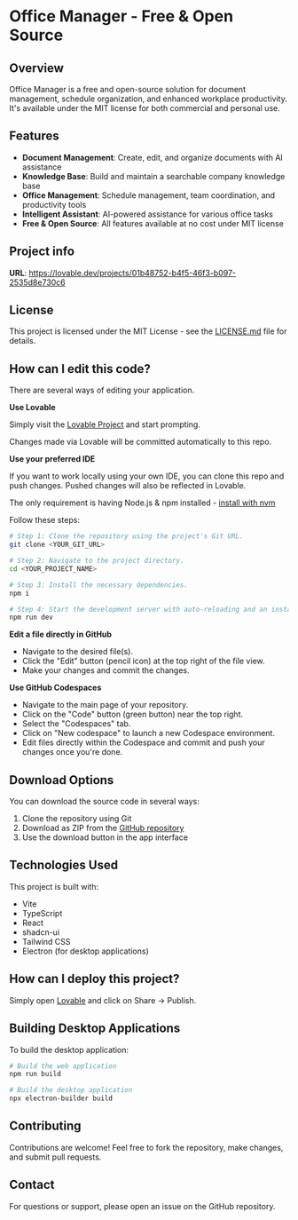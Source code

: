 
# Office Manager - Free & Open Source

## Overview

Office Manager is a free and open-source solution for document management, schedule organization, and enhanced workplace productivity. It's available under the MIT license for both commercial and personal use.

## Features

- **Document Management**: Create, edit, and organize documents with AI assistance
- **Knowledge Base**: Build and maintain a searchable company knowledge base
- **Office Management**: Schedule management, team coordination, and productivity tools
- **Intelligent Assistant**: AI-powered assistance for various office tasks
- **Free & Open Source**: All features available at no cost under MIT license

## Project info

**URL**: https://lovable.dev/projects/01b48752-b4f5-46f3-b097-2535d8e730c6

## License

This project is licensed under the MIT License - see the [LICENSE.md](LICENSE.md) file for details.

## How can I edit this code?

There are several ways of editing your application.

**Use Lovable**

Simply visit the [Lovable Project](https://lovable.dev/projects/01b48752-b4f5-46f3-b097-2535d8e730c6) and start prompting.

Changes made via Lovable will be committed automatically to this repo.

**Use your preferred IDE**

If you want to work locally using your own IDE, you can clone this repo and push changes. Pushed changes will also be reflected in Lovable.

The only requirement is having Node.js & npm installed - [install with nvm](https://github.com/nvm-sh/nvm#installing-and-updating)

Follow these steps:

```sh
# Step 1: Clone the repository using the project's Git URL.
git clone <YOUR_GIT_URL>

# Step 2: Navigate to the project directory.
cd <YOUR_PROJECT_NAME>

# Step 3: Install the necessary dependencies.
npm i

# Step 4: Start the development server with auto-reloading and an instant preview.
npm run dev
```

**Edit a file directly in GitHub**

- Navigate to the desired file(s).
- Click the "Edit" button (pencil icon) at the top right of the file view.
- Make your changes and commit the changes.

**Use GitHub Codespaces**

- Navigate to the main page of your repository.
- Click on the "Code" button (green button) near the top right.
- Select the "Codespaces" tab.
- Click on "New codespace" to launch a new Codespace environment.
- Edit files directly within the Codespace and commit and push your changes once you're done.

## Download Options

You can download the source code in several ways:

1. Clone the repository using Git
2. Download as ZIP from the [GitHub repository](https://github.com/aaronthelegend/office-manager)
3. Use the download button in the app interface

## Technologies Used

This project is built with:

- Vite
- TypeScript
- React
- shadcn-ui
- Tailwind CSS
- Electron (for desktop applications)

## How can I deploy this project?

Simply open [Lovable](https://lovable.dev/projects/01b48752-b4f5-46f3-b097-2535d8e730c6) and click on Share -> Publish.

## Building Desktop Applications

To build the desktop application:

```sh
# Build the web application
npm run build

# Build the desktop application
npx electron-builder build
```

## Contributing

Contributions are welcome! Feel free to fork the repository, make changes, and submit pull requests.

## Contact

For questions or support, please open an issue on the GitHub repository.
